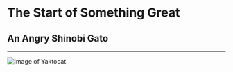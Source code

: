 # The Start of Something Great

## An Angry Shinobi Gato
---
![Image of Yaktocat](https://octodex.github.com/images/yaktocat.png)
